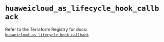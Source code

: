 # `huaweicloud_as_lifecycle_hook_callback`

Refer to the Terraform Registry for docs: [`huaweicloud_as_lifecycle_hook_callback`](https://registry.terraform.io/providers/huaweicloud/huaweicloud/1.71.1/docs/resources/as_lifecycle_hook_callback).
